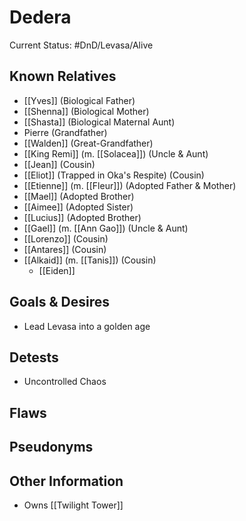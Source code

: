 # Dedera
Current Status: #DnD/Levasa/Alive 
## Known Relatives
- [[Yves]] (Biological Father)
- [[Shenna]] (Biological Mother)
- [[Shasta]] (Biological Maternal Aunt)
- Pierre (Grandfather)
- [[Walden]] (Great-Grandfather)
- [[King Remi]] (m. [[Solacea]]) (Uncle & Aunt)
- [[Jean]] (Cousin)
- [[Eliot]] (Trapped in Oka's Respite) (Cousin)
- [[Etienne]] (m. [[Fleur]]) (Adopted Father & Mother)
- [[Mael]] (Adopted Brother)
- [[Aimee]] (Adopted Sister)
- [[Lucius]] (Adopted Brother)
- [[Gael]] (m. [[Ann Gao]]) (Uncle & Aunt)
- [[Lorenzo]] (Cousin)
- [[Antares]] (Cousin)
- [[Alkaid]] (m. [[Tanis]]) (Cousin)
	- [[Eiden]]
## Goals & Desires
- Lead Levasa into a golden age

## Detests
- Uncontrolled Chaos

## Flaws

## Pseudonyms

## Other Information
- Owns [[Twilight Tower]]